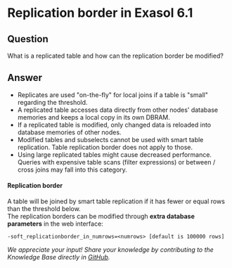 # Replication border in Exasol 6.1 
## Question

What is a replicated table and how can the replication border be modified?

## Answer

* Replicates are used "on-the-fly" for local joins if a table is "small" regarding the threshold.
* A replicated table accesses data directly from other nodes' database memories and keeps a local copy in its own DBRAM.
* If a replicated table is modified, only changed data is reloaded into database memories of other nodes.
* Modified tables and subselects cannot be used with smart table replication. Table replication border does not apply to those.
* Using large replicated tables might cause decreased performance. Queries with expensive table scans (filter expressions) or between / cross joins may fall into this category.

#### Replication border

A table will be joined by smart table replication if it has fewer or equal rows than the threshold below.  
The replication borders can be modified through **extra database parameters** in the web interface:


```
-soft_replicationborder_in_numrows=<numrows> [default is 100000 rows]
```

*We appreciate your input! Share your knowledge by contributing to the Knowledge Base directly in [GitHub](https://github.com/exasol/public-knowledgebase).* 
